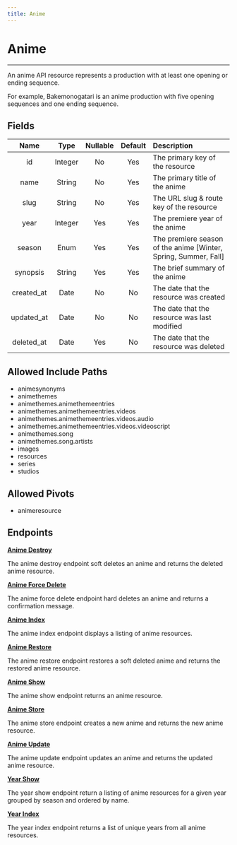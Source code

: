 ```yaml
---
title: Anime
---
```


# Anime

---

An anime API resource represents a production with at least one opening or ending sequence.

For example, Bakemonogatari is an anime production with five opening sequences and one ending sequence.

## Fields

|    Name    |  Type   | Nullable | Default | Description                                                     |
| :--------: | :-----: | :------: | :-----: | :-------------------------------------------------------------- |
| id         | Integer | No       | Yes     | The primary key of the resource                                 |
| name       | String  | No       | Yes     | The primary title of the anime                                  |
| slug       | String  | No       | Yes     | The URL slug & route key of the resource                        |
| year       | Integer | Yes      | Yes     | The premiere year of the anime                                  |
| season     | Enum    | Yes      | Yes     | The premiere season of the anime [Winter, Spring, Summer, Fall] |
| synopsis   | String  | Yes      | Yes     | The brief summary of the anime                                  |
| created_at | Date    | No       | No      | The date that the resource was created                          |
| updated_at | Date    | No       | No      | The date that the resource was last modified                    |
| deleted_at | Date    | Yes      | No      | The date that the resource was deleted                          |

## Allowed Include Paths

* animesynonyms
* animethemes
* animethemes.animethemeentries
* animethemes.animethemeentries.videos
* animethemes.animethemeentries.videos.audio
* animethemes.animethemeentries.videos.videoscript
* animethemes.song
* animethemes.song.artists
* images
* resources
* series
* studios

## Allowed Pivots

* animeresource

## Endpoints

**[Anime Destroy](/wiki/anime/destroy/)**

The anime destroy endpoint soft deletes an anime and returns the deleted anime resource.

**[Anime Force Delete](/wiki/anime/forceDelete/)**

The anime force delete endpoint hard deletes an anime and returns a confirmation message.

**[Anime Index](/wiki/anime/index/)**

The anime index endpoint displays a listing of anime resources.

**[Anime Restore](/wiki/anime/restore/)**

The anime restore endpoint restores a soft deleted anime and returns the restored anime resource.

**[Anime Show](/wiki/anime/show/)**

The anime show endpoint returns an anime resource.

**[Anime Store](/wiki/anime/store/)**

The anime store endpoint creates a new anime and returns the new anime resource.

**[Anime Update](/wiki/anime/update/)**

The anime update endpoint updates an anime and returns the updated anime resource.

**[Year Show](/wiki/animeyear/show/)**

The year show endpoint return a listing of anime resources for a given year grouped by season and ordered by name.

**[Year Index](/wiki/animeyear/index/)**

The year index endpoint returns a list of unique years from all anime resources.